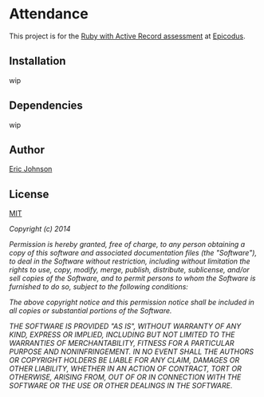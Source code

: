 # Attendance

This project is for the [Ruby with Active Record assessment](http://www.learnhowtoprogram.com/lessons/active-record-assessment) at [Epicodus](http://www.epicodus.com/).


## Installation

wip


## Dependencies

wip


## Author

[Eric Johnson](https://github.com/erjohnson)


## License

[MIT](http://opensource.org/licenses/MIT)

*Copyright (c) 2014*

*Permission is hereby granted, free of charge, to any person obtaining a copy
of this software and associated documentation files (the "Software"), to deal
in the Software without restriction, including without limitation the rights
to use, copy, modify, merge, publish, distribute, sublicense, and/or sell
copies of the Software, and to permit persons to whom the Software is
furnished to do so, subject to the following conditions:*

*The above copyright notice and this permission notice shall be included in
all copies or substantial portions of the Software.*

*THE SOFTWARE IS PROVIDED "AS IS", WITHOUT WARRANTY OF ANY KIND, EXPRESS OR
IMPLIED, INCLUDING BUT NOT LIMITED TO THE WARRANTIES OF MERCHANTABILITY,
FITNESS FOR A PARTICULAR PURPOSE AND NONINFRINGEMENT. IN NO EVENT SHALL THE
AUTHORS OR COPYRIGHT HOLDERS BE LIABLE FOR ANY CLAIM, DAMAGES OR OTHER
LIABILITY, WHETHER IN AN ACTION OF CONTRACT, TORT OR OTHERWISE, ARISING FROM,
OUT OF OR IN CONNECTION WITH THE SOFTWARE OR THE USE OR OTHER DEALINGS IN
THE SOFTWARE.*

